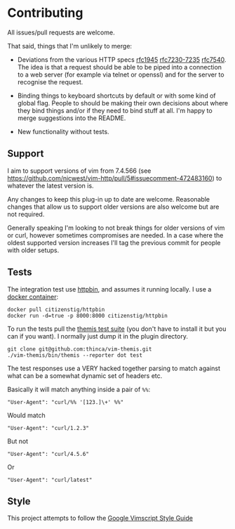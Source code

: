 Contributing
============

All issues/pull requests are welcome.

That said, things that I'm unlikely to merge:

* Deviations from the various HTTP specs
  [rfc1945](https://tools.ietf.org/html/rfc1945)
  [rfc7230-7235](https://tools.ietf.org/html/rfc7230)
  [rfc7540](https://tools.ietf.org/html/rfc7540).
  The idea is that a request should be able to be piped into a connection to a
  web server (for example via telnet or openssl) and for the server to
  recognise the request.

* Binding things to keyboard shortcuts by default or with some kind of global
  flag. People to should be making their own decisions about where they bind
  things and/or if they need to bind stuff at all. I'm happy to merge
  suggestions into the README.

* New functionality without tests.

Support
-------

I aim to support versions of vim from 7.4.566 
(see https://github.com/nicwest/vim-http/pull/5#issuecomment-472483160) to
whatever the latest version is.

Any changes to keep this plug-in up to date are welcome. Reasonable changes
that allow us to support older versions are also welcome but are not required.

Generally speaking I'm looking to not break things for older versions of vim
or curl, however sometimes compromises are needed. In a case where the oldest
supported version increases I'll tag the previous commit for people with older
setups.


Tests
-----

The integration test use [httpbin](https://httpbin.org/), and assumes it
running locally. I use a 
[docker container](https://github.com/citizen-stig/dockerhttpbin):

```
docker pull citizenstig/httpbin
docker run -d=true -p 8000:8000 citizenstig/httpbin
```

To run the tests pull the 
[themis test suite](https://github.com/thinca/vim-themis) 
(you don't have to install it but you can if you want). I normally just dump it
in the plugin directory.

```
git clone git@github.com:thinca/vim-themis.git
./vim-themis/bin/themis --reporter dot test
```

The test responses use a VERY hacked together parsing to match against what
can be a somewhat dynamic set of headers etc.

Basically it will match anything inside a pair of `%%`:


```
"User-Agent": "curl/%% '[123.]\+' %%"
```

Would match 

```
"User-Agent": "curl/1.2.3"
```

But not

```
"User-Agent": "curl/4.5.6"
```

Or

```
"User-Agent": "curl/latest"
```

Style
-----

This project attempts to follow the 
[Google Vimscript Style Guide](https://google.github.io/styleguide/vimscriptguide.xml)
